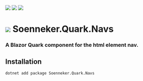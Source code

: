 ﻿[![](https://img.shields.io/nuget/v/soenneker.quark.navs.svg?style=for-the-badge)](https://www.nuget.org/packages/soenneker.quark.navs/)
[![](https://img.shields.io/github/actions/workflow/status/soenneker/soenneker.quark.navs/publish-package.yml?style=for-the-badge)](https://github.com/soenneker/soenneker.quark.navs/actions/workflows/publish-package.yml)
[![](https://img.shields.io/nuget/dt/soenneker.quark.navs.svg?style=for-the-badge)](https://www.nuget.org/packages/soenneker.quark.navs/)

# ![](https://user-images.githubusercontent.com/4441470/224455560-91ed3ee7-f510-4041-a8d2-3fc093025112.png) Soenneker.Quark.Navs
### A Blazor Quark component for the html element nav.

## Installation

```
dotnet add package Soenneker.Quark.Navs
```
